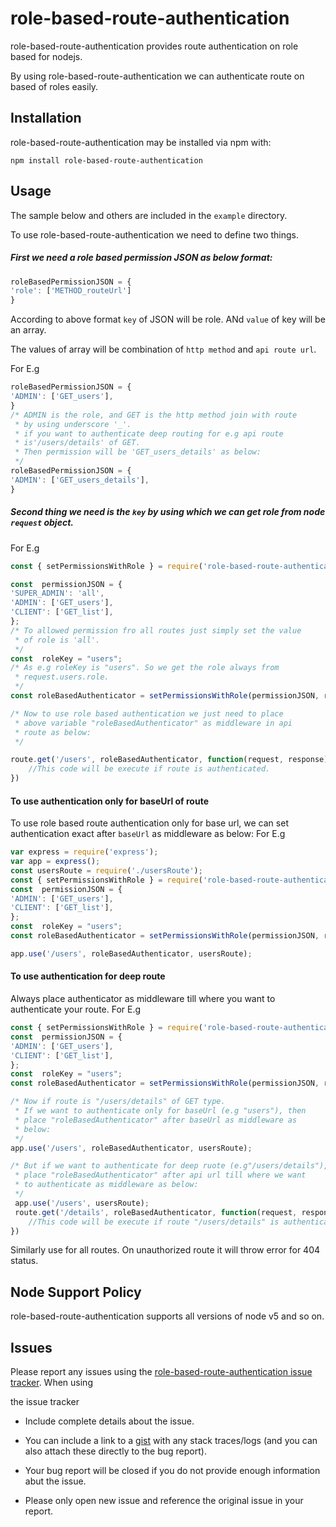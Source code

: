 
# role-based-route-authentication

role-based-route-authentication provides route authentication on role based for nodejs.

By using role-based-route-authentication we can authenticate route on based of roles easily.

## Installation

role-based-route-authentication may be installed via npm with: 

	npm install role-based-route-authentication
  

## Usage

The sample below and others are included in the `example` directory.

To use role-based-route-authentication we need to define two things.

##### First we need a role based permission JSON as below format:

```javascript
roleBasedPermissionJSON = {
'role': ['METHOD_routeUrl']
}
```

According to above format `key` of JSON will be role. ANd `value` of key will be an array.

The values of array will be combination of `http method` and `api route url`.

For E.g

```javascript
roleBasedPermissionJSON = {
'ADMIN': ['GET_users'],
}
/* ADMIN is the role, and GET is the http method join with route
 * by using underscore '_'.
 * if you want to authenticate deep routing for e.g api route
 * is'/users/details' of GET.
 * Then permission will be 'GET_users_details' as below:
 */
roleBasedPermissionJSON = {
'ADMIN': ['GET_users_details'],
}
```
##### Second thing we need is the `key` by using which we can get role from node `request` object.

For E.g
```javascript
const { setPermissionsWithRole } = require('role-based-route-authentication');

const  permissionJSON = {
'SUPER_ADMIN': 'all',
'ADMIN': ['GET_users'],
'CLIENT': ['GET_list'],
};
/* To allowed permission fro all routes just simply set the value
 * of role is 'all'.
 */
const  roleKey = "users";
/* As e.g roleKey is "users". So we get the role always from
 * request.users.role.
 */
const roleBasedAuthenticator = setPermissionsWithRole(permissionJSON, roleKey);

/* Now to use role based authentication we just need to place 
 * above variable "roleBasedAuthenticator" as middleware in api
 * route as below:
 */

route.get('/users', roleBasedAuthenticator, function(request, response){
	//This code will be execute if route is authenticated. 
})
```
#### To use authentication only for baseUrl of route 
To use role based route authentication only for base url, we can set authentication exact after `baseUrl` as middleware as below:
For E.g 
```javascript
var express = require('express');
var app = express();
const usersRoute = require('./usersRoute');
const { setPermissionsWithRole } = require('role-based-route-authentication');
const  permissionJSON = {
'ADMIN': ['GET_users'],
'CLIENT': ['GET_list'],
};
const  roleKey = "users";
const roleBasedAuthenticator = setPermissionsWithRole(permissionJSON, roleKey);

app.use('/users', roleBasedAuthenticator, usersRoute);

```
#### To use authentication for deep route
Always place authenticator as middleware till where you want to authenticate your route.
For E.g 
```javascript
const { setPermissionsWithRole } = require('role-based-route-authentication');
const  permissionJSON = {
'ADMIN': ['GET_users'],
'CLIENT': ['GET_list'],
};
const  roleKey = "users";
const roleBasedAuthenticator = setPermissionsWithRole(permissionJSON, roleKey);

/* Now if route is "/users/details" of GET type.
 * If we want to authenticate only for baseUrl (e.g "users"), then
 * place "roleBasedAuthenticator" after baseUrl as middleware as
 * below:
 */
app.use('/users', roleBasedAuthenticator, usersRoute);

/* But if we want to authenticate for deep ruote (e.g"/users/details"), then
 * place "roleBasedAuthenticator" after api url till where we want
 * to authenticate as middleware as below:
 */
 app.use('/users', usersRoute);
 route.get('/details', roleBasedAuthenticator, function(request, response){
	//This code will be execute if route "/users/details" is authenticated.
})
```

Similarly use for all routes.
On unauthorized route it will throw error for 404 status.

## Node Support Policy
role-based-route-authentication supports all versions of node v5 and so on.

## Issues

Please report any issues using the [role-based-route-authentication issue tracker][issues]. When using

the issue tracker

- Include complete details about the issue.

- You can include a link to a [gist](http://gist.github.com/) with any stack traces/logs (and you can also attach these directly to the bug report).

- Your bug report will be closed if you do not provide enough information abut the issue.

- Please only open new issue and reference the original issue in your report.


[issues]: https://github.com/prtk-s/role-based-route-authentication/issues

